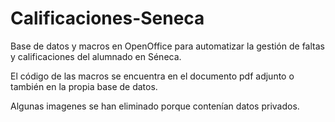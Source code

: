 Calificaciones-Seneca
=====================

Base de datos y macros en OpenOffice para automatizar la gestión de faltas y calificaciones del alumnado en Séneca.

El código de las macros se encuentra en el documento pdf adjunto o también en la propia base de datos.

Algunas imagenes se han eliminado porque contenían datos privados.
